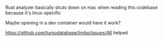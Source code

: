 Rust analyzer basically shuts down on mac when reading this codebase because it's linux-specific

Maybe opening in a dev container would have it work?


https://github.com/tursodatabase/limbo/issues/46 helped

